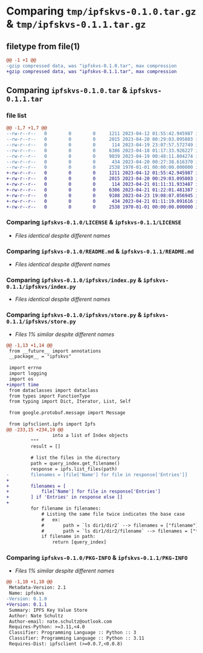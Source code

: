 # Comparing `tmp/ipfskvs-0.1.0.tar.gz` & `tmp/ipfskvs-0.1.1.tar.gz`

## filetype from file(1)

```diff
@@ -1 +1 @@
-gzip compressed data, was "ipfskvs-0.1.0.tar", max compression
+gzip compressed data, was "ipfskvs-0.1.1.tar", max compression
```

## Comparing `ipfskvs-0.1.0.tar` & `ipfskvs-0.1.1.tar`

### file list

```diff
@@ -1,7 +1,7 @@
--rw-r--r--   0        0        0     1211 2023-04-12 01:55:42.945987 ipfskvs-0.1.0/LICENSE
--rw-r--r--   0        0        0     2015 2023-04-20 00:29:03.095803 ipfskvs-0.1.0/README.md
--rw-r--r--   0        0        0      114 2023-04-19 23:07:57.572749 ipfskvs-0.1.0/ipfskvs/__init__.py
--rw-r--r--   0        0        0     6386 2023-04-18 01:17:33.926227 ipfskvs-0.1.0/ipfskvs/index.py
--rw-r--r--   0        0        0     9039 2023-04-19 00:48:11.804274 ipfskvs-0.1.0/ipfskvs/store.py
--rw-r--r--   0        0        0      434 2023-04-20 00:27:38.616370 ipfskvs-0.1.0/pyproject.toml
--rw-r--r--   0        0        0     2538 1970-01-01 00:00:00.000000 ipfskvs-0.1.0/PKG-INFO
+-rw-r--r--   0        0        0     1211 2023-04-12 01:55:42.945987 ipfskvs-0.1.1/LICENSE
+-rw-r--r--   0        0        0     2015 2023-04-20 00:29:03.095803 ipfskvs-0.1.1/README.md
+-rw-r--r--   0        0        0      114 2023-04-21 01:11:31.933487 ipfskvs-0.1.1/ipfskvs/__init__.py
+-rw-r--r--   0        0        0     6386 2023-04-21 01:22:01.481387 ipfskvs-0.1.1/ipfskvs/index.py
+-rw-r--r--   0        0        0     9108 2023-04-23 19:08:07.056945 ipfskvs-0.1.1/ipfskvs/store.py
+-rw-r--r--   0        0        0      434 2023-04-21 01:11:19.091616 ipfskvs-0.1.1/pyproject.toml
+-rw-r--r--   0        0        0     2538 1970-01-01 00:00:00.000000 ipfskvs-0.1.1/PKG-INFO
```

### Comparing `ipfskvs-0.1.0/LICENSE` & `ipfskvs-0.1.1/LICENSE`

 * *Files identical despite different names*

### Comparing `ipfskvs-0.1.0/README.md` & `ipfskvs-0.1.1/README.md`

 * *Files identical despite different names*

### Comparing `ipfskvs-0.1.0/ipfskvs/index.py` & `ipfskvs-0.1.1/ipfskvs/index.py`

 * *Files identical despite different names*

### Comparing `ipfskvs-0.1.0/ipfskvs/store.py` & `ipfskvs-0.1.1/ipfskvs/store.py`

 * *Files 1% similar despite different names*

```diff
@@ -1,13 +1,14 @@
 from __future__ import annotations
 __package__ = "ipfskvs"
 
 import errno
 import logging
 import os
+import time
 from dataclasses import dataclass
 from types import FunctionType
 from typing import Dict, Iterator, List, Self
 
 from google.protobuf.message import Message
 
 from ipfsclient.ipfs import Ipfs
@@ -233,15 +234,19 @@
                 into a list of Index objects
         """
         result = []
 
         # list the files in the directory
         path = query_index.get_filename()
         response = ipfs.list_files(path)
-        filenames = [file['Name'] for file in response['Entries']]
+
+        filenames = [
+            file['Name'] for file in response['Entries']
+        ] if 'Entries' in response else []
+
         for filename in filenames:
             # Listing the same file twice indicates the base case
             #   ex:
             #       path = `ls dir1/dir2` --> filenames = ["filename"]
             #       path = `ls dir1/dir2/filename` --> filenames = ["filename"]
             if filename in path:
                 return [query_index]
```

### Comparing `ipfskvs-0.1.0/PKG-INFO` & `ipfskvs-0.1.1/PKG-INFO`

 * *Files 1% similar despite different names*

```diff
@@ -1,10 +1,10 @@
 Metadata-Version: 2.1
 Name: ipfskvs
-Version: 0.1.0
+Version: 0.1.1
 Summary: IPFS Key Value Store
 Author: Nate Schultz
 Author-email: nate.schultz@outlook.com
 Requires-Python: >=3.11,<4.0
 Classifier: Programming Language :: Python :: 3
 Classifier: Programming Language :: Python :: 3.11
 Requires-Dist: ipfsclient (>=0.0.7,<0.0.8)
```

